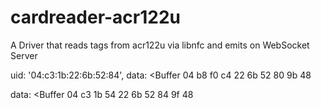 # cardreader-acr122u
A Driver that reads tags from acr122u via libnfc and emits on WebSocket Server

uid: '04:c3:1b:22:6b:52:84',
data: <Buffer 04 b8 f0 c4 22 6b 52 80 9b 48

data: <Buffer 04 c3 1b 54 22 6b 52 84 9f 48
